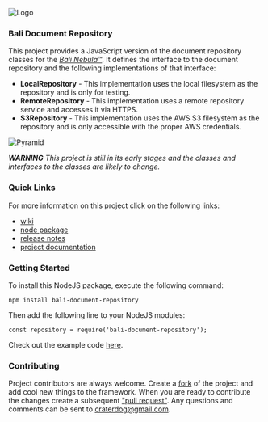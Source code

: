 ![Logo](https://raw.githubusercontent.com/craterdog-bali/bali-project-documentation/master/images/CraterDogLogo.png)

### Bali Document Repository
This project provides a JavaScript version of the document repository classes for the [_Bali Nebula™_](https://github.com/craterdog-bali/bali-project-documentation/wiki). It defines the interface to the document repository and the following implementations of that interface:
 * **LocalRepository** - This implementation uses the local filesystem as the repository and is only for testing.
 * **RemoteRepository** - This implementation uses a remote repository service and accesses it via HTTPS.
 * **S3Repository** - This implementation uses the AWS S3 filesystem as the repository and is only accessible with the proper AWS credentials.

![Pyramid](https://raw.githubusercontent.com/craterdog-bali/js-bali-document-repository/master/docs/images/BaliPyramid.png)

_**WARNING**_
_This project is still in its early stages and the classes and interfaces to the classes are likely to change._

### Quick Links
For more information on this project click on the following links:
 * [wiki](https://github.com/craterdog-bali/js-bali-document-repository/wiki)
 * [node package](https://www.npmjs.com/package/bali-document-repository)
 * [release notes](https://github.com/craterdog-bali/js-bali-document-repository/wiki/release-notes)
 * [project documentation](https://github.com/craterdog-bali/bali-project-documentation/wiki)

### Getting Started
To install this NodeJS package, execute the following command:
```
npm install bali-document-repository
```
Then add the following line to your NodeJS modules:
```
const repository = require('bali-document-repository');
```

Check out the example code [here](https://github.com/craterdog-bali/js-bali-document-repository/wiki/code-examples).

### Contributing
Project contributors are always welcome. Create a [fork](https://github.com/craterdog-bali/js-bali-document-repository) of the project and add cool new things to the framework. When you are ready to contribute the changes create a subsequent ["pull request"](https://help.github.com/articles/about-pull-requests/). Any questions and comments can be sent to craterdog@gmail.com.
